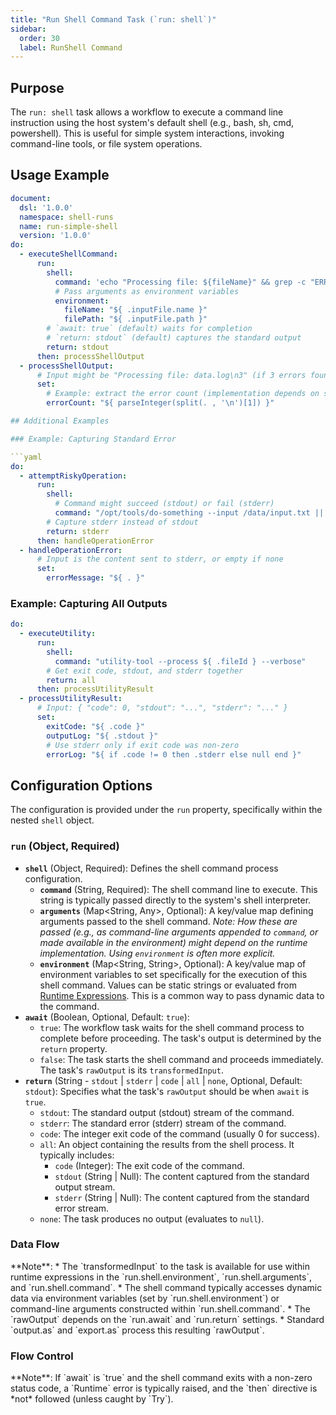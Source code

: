 ```yaml
---
title: "Run Shell Command Task (`run: shell`)"
sidebar:
  order: 30
  label: RunShell Command
---
```


## Purpose

The `run: shell` task allows a workflow to execute a command line instruction using the host system's default shell (e.g., bash, sh, cmd, powershell). This is useful for simple system interactions, invoking command-line tools, or file system operations.

## Usage Example

```yaml
document:
  dsl: '1.0.0'
  namespace: shell-runs
  name: run-simple-shell
  version: '1.0.0'
do:
  - executeShellCommand:
      run:
        shell:
          command: 'echo "Processing file: ${fileName}" && grep -c "ERROR" "${filePath}"' 
          # Pass arguments as environment variables
          environment: 
            fileName: "${ .inputFile.name }"
            filePath: "${ .inputFile.path }"
        # `await: true` (default) waits for completion
        # `return: stdout` (default) captures the standard output
        return: stdout 
      then: processShellOutput
  - processShellOutput:
      # Input might be "Processing file: data.log\n3" (if 3 errors found)
      set:
        # Example: extract the error count (implementation depends on shell/tools)
        errorCount: "${ parseInteger(split(. , '\n')[1]) }"

## Additional Examples

### Example: Capturing Standard Error

```yaml
do:
  - attemptRiskyOperation:
      run:
        shell:
          # Command might succeed (stdout) or fail (stderr)
          command: "/opt/tools/do-something --input /data/input.txt || echo 'Fallback value'"
        # Capture stderr instead of stdout
        return: stderr 
      then: handleOperationError
  - handleOperationError:
      # Input is the content sent to stderr, or empty if none
      set:
        errorMessage: "${ . }"
```

### Example: Capturing All Outputs

```yaml
do:
  - executeUtility:
      run:
        shell:
          command: "utility-tool --process ${ .fileId } --verbose"
        # Get exit code, stdout, and stderr together
        return: all 
      then: processUtilityResult
  - processUtilityResult:
      # Input: { "code": 0, "stdout": "...", "stderr": "..." }
      set:
        exitCode: "${ .code }"
        outputLog: "${ .stdout }"
        # Use stderr only if exit code was non-zero
        errorLog: "${ if .code != 0 then .stderr else null end }"
```

## Configuration Options

The configuration is provided under the `run` property, specifically within the nested `shell` object.

### `run` (Object, Required)

*   **`shell`** (Object, Required): Defines the shell command process configuration.
    *   **`command`** (String, Required): The shell command line to execute. This string is typically passed directly to the system's shell interpreter.
    *   **`arguments`** (Map<String, Any>, Optional): A key/value map defining arguments passed to the shell command. *Note: How these are passed (e.g., as command-line arguments appended to `command`, or made available in the environment) might depend on the runtime implementation. Using `environment` is often more explicit.*
    *   **`environment`** (Map<String, String>, Optional): A key/value map of environment variables to set specifically for the execution of this shell command. Values can be static strings or evaluated from [Runtime Expressions](dsl-runtime-expressions.md). This is a common way to pass dynamic data to the command.
*   **`await`** (Boolean, Optional, Default: `true`):
    *   `true`: The workflow task waits for the shell command process to complete before proceeding. The task's output is determined by the `return` property.
    *   `false`: The task starts the shell command and proceeds immediately. The task's `rawOutput` is its `transformedInput`.
*   **`return`** (String - `stdout` | `stderr` | `code` | `all` | `none`, Optional, Default: `stdout`): Specifies what the task's `rawOutput` should be when `await` is `true`.
    *   `stdout`: The standard output (stdout) stream of the command.
    *   `stderr`: The standard error (stderr) stream of the command.
    *   `code`: The integer exit code of the command (usually 0 for success).
    *   `all`: An object containing the results from the shell process. It typically includes:
        *   `code` (Integer): The exit code of the command.
        *   `stdout` (String | Null): The content captured from the standard output stream.
        *   `stderr` (String | Null): The content captured from the standard error stream.
    *   `none`: The task produces no output (evaluates to `null`).

### Data Flow
<include from="_common-task-data-flow.md" element-id="common-data-flow"/>
**Note**:
*   The `transformedInput` to the task is available for use within runtime expressions in the `run.shell.environment`, `run.shell.arguments`, and `run.shell.command`.
*   The shell command typically accesses dynamic data via environment variables (set by `run.shell.environment`) or command-line arguments constructed within `run.shell.command`.
*   The `rawOutput` depends on the `run.await` and `run.return` settings.
*   Standard `output.as` and `export.as` process this resulting `rawOutput`.

### Flow Control
<include from="_common-task-flow_control.md" element-id="common-flow-control"/>
**Note**: If `await` is `true` and the shell command exits with a non-zero status code, a `Runtime` error is typically raised, and the `then` directive is *not* followed (unless caught by `Try`). 